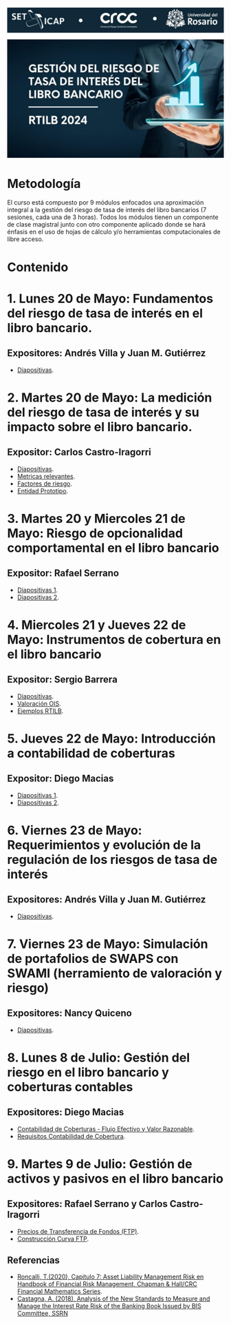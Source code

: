 ![alt text](logoCurso.jpg)

# Metodología
El curso está compuesto por 9 módulos enfocados una aproximación integral a la gestión 
del riesgo de tasa de interés del libro bancarios (7 sesiones, cada una de 3 horas). 
Todos los módulos tienen un componente de clase magistral junto con otro componente 
aplicado donde se hará énfasis en el uso de hojas de cálculo y/o herramientas 
computacionales de libre acceso.

# Contenido
# 1. Lunes 20 de Mayo: Fundamentos del riesgo de tasa de interés en el libro bancario.
## Expositores: Andrés Villa y Juan M. Gutiérrez
  * [Diapositivas](https://github.com/rtilb/cursoMayo2024/blob/main/fundamentosRTILB.pdf).
# 2. Martes 20 de Mayo: La medición del riesgo de tasa de interés y su impacto sobre el libro bancario.
## Expositor: Carlos Castro-Iragorri
  * [Diapositivas](https://github.com/rtilb/cursoMayo2024/blob/main/martesRTILB.pdf).
  * [Metricas relevantes](https://github.com/rtilb/cursoMayo2024/blob/main/martesMetricas.xlsx).
  * [Factores de riesgo](https://github.com/rtilb/cursoMayo2024/blob/main/martesFactoresRiesgo.xlsx).
  * [Entidad Prototipo](https://github.com/rtilb/cursoMayo2024/blob/main/martesEntidadPrototipo.xlsx).
# 3. Martes 20 y Miercoles 21 de Mayo: Riesgo de opcionalidad comportamental en el libro bancario
## Expositor: Rafael Serrano
  * [Diapositivas 1](https://github.com/rtilb/cursoMayo2024/blob/main/opcionalidadRTILB.pdf).
  * [Diapositivas 2](https://github.com/rtilb/cursoMayo2024/blob/main/RTILB_RSerrano_22mayo2024.pdf).
# 4. Miercoles 21 y Jueves 22 de Mayo: Instrumentos de cobertura en el libro bancario
## Expositor: Sergio Barrera
  * [Diapositivas](https://github.com/rtilb/cursoMayo2024/blob/main/Instrumentos_de_cobertura_RTILB.pdf).
  * [Valoración OIS](https://github.com/rtilb/cursoMayo2024/blob/main/Valoracion_OIS.xlsx).
  * [Ejemplos RTILB](https://github.com/rtilb/cursoMayo2024/blob/main/EjemplosRTILBV4.xlsx).
# 5. Jueves 22 de Mayo: Introducción a contabilidad de coberturas 
## Expositor: Diego Macias
  * [Diapositivas 1](https://github.com/rtilb/cursoMayo2024/blob/main/ContabilidadCoberturasCRCC.pdf).
  * [Diapositivas 2](https://github.com/rtilb/cursoMayo2024/blob/main/RequisitosContabilidaddeCoberturaCRCC.pdf).
# 6. Viernes 23 de Mayo: Requerimientos y evolución de la regulación de los riesgos de tasa de interés
## Expositores: Andrés Villa y Juan M. Gutiérrez
  * [Diapositivas](https://github.com/rtilb/cursoMayo2024/blob/main/regulacionRTILB.pptx).
# 7. Viernes 23 de Mayo: Simulación de portafolios de SWAPS con SWAMI (herramiento de valoración y riesgo)  
## Expositores: Nancy Quiceno
  * [Diapositivas]().
# 8. Lunes 8 de Julio: Gestión del riesgo en el libro bancario y coberturas contables     
## Expositores: Diego Macias
  * [Contabilidad de Coberturas - Flujo Efectivo y Valor Razonable](https://github.com/rtilb/cursoMayo2024/blob/main/FEyVR.pdf).
  * [Requisitos Contabilidad de Cobertura](https://github.com/rtilb/cursoMayo2024/blob/main/requisitos.pdf).
# 9. Martes 9 de Julio: Gestión de activos y pasivos en el libro bancario   
## Expositores: Rafael Serrano y Carlos Castro-Iragorri
  * [Precios de Transferencia de Fondos (FTP)](https://github.com/rtilb/cursoMayo2024/blob/main/RTILB_FTP.pdf).
  * [Construcción Curva FTP](https://github.com/rtilb/cursoMayo2024/blob/main/ftpExamples.xlsx).
## Referencias
  * [Roncalli, T.(2020), Capitulo 7: Asset Liability Management Risk en Handbook of Financial Risk Management, Chapman & Hall/CRC Financial Mathematics Series](http://www.thierry-roncalli.com/download/HFRM-Chap7.pdf).
  * [Castagna, A. (2018), Analysis of the New Standards to Measure and Manage the Interest Rate Risk of the Banking Book Issued by BIS Committee, SSRN](https://ssrn.com/abstract=3167696)
  
